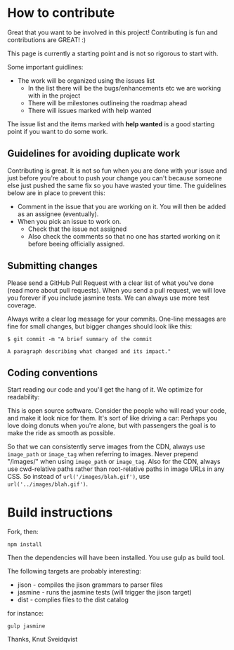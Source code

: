 # How to contribute

Great that you want to be involved in this project! Contributing is fun and contributions are GREAT! :)

This page is currently a starting point and is not so rigorous to start with.

Some important guidlines:

* The work will be organized using the issues list
    * In the list there will be the bugs/enhancements etc we are working with in the project
    * There will be milestones outlineing the roadmap ahead
    * There will issues marked with help wanted

The issue list and the items marked with **help wanted** is a good starting point if you want to do some work.

## Guidelines for avoiding duplicate work

Contributing is great. It is not so fun when you are done with your issue and just before you're about to push your
change you can't because someone else just pushed the same fix so you have wasted your time. The guidelines below are in
place to prevent this:

* Comment in the issue that you are working on it. You will then be added as an assignee (eventually).
* When you pick an issue to work on.
    * Check that the issue not assigned
    * Also check the comments so that no one has started working on it before beeing officially assigned.


## Submitting changes
Please send a GitHub Pull Request with a clear list of what you've done (read more about pull requests). When you send
a pull request, we will love you forever if you include jasmine tests. We can always use more test coverage.

Always write a clear log message for your commits. One-line messages are fine for small changes, but bigger changes should look like this:

    $ git commit -m "A brief summary of the commit
    
    A paragraph describing what changed and its impact."

## Coding conventions
Start reading our code and you'll get the hang of it. We optimize for readability:

This is open source software. Consider the people who will read your code, and make it look nice for them. It's sort of
like driving a car: Perhaps you love doing donuts when you're alone, but with passengers the goal is to make the ride as
smooth as possible.

So that we can consistently serve images from the CDN, always use `image_path` or `image_tag` when referring to images.
Never prepend "/images/" when using `image_path` or `image_tag`.
Also for the CDN, always use cwd-relative paths rather than root-relative paths in image URLs in any CSS. So instead of
`url('/images/blah.gif')`, use `url('../images/blah.gif')`.

# Build instructions
Fork, then:

```
npm install
```

Then the dependencies will have been installed. You use gulp as build tool.

The following targets are probably interesting:

* jison - compiles the jison grammars to parser files
* jasmine - runs the jasmine tests (will trigger the jison target)
* dist - complies files to the dist catalog

for instance:
```
gulp jasmine
```
Thanks, Knut Sveidqvist
